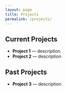 ```yaml
---
layout: page
title: Projects
permalink: /projects/
---
```


## Current Projects
- **Project 1** — description  
- **Project 2** — description  

## Past Projects
- **Project 3** — description  

